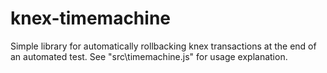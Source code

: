 # knex-timemachine

Simple library for automatically rollbacking knex transactions at the end of an automated test.
See "src\timemachine.js" for usage explanation.